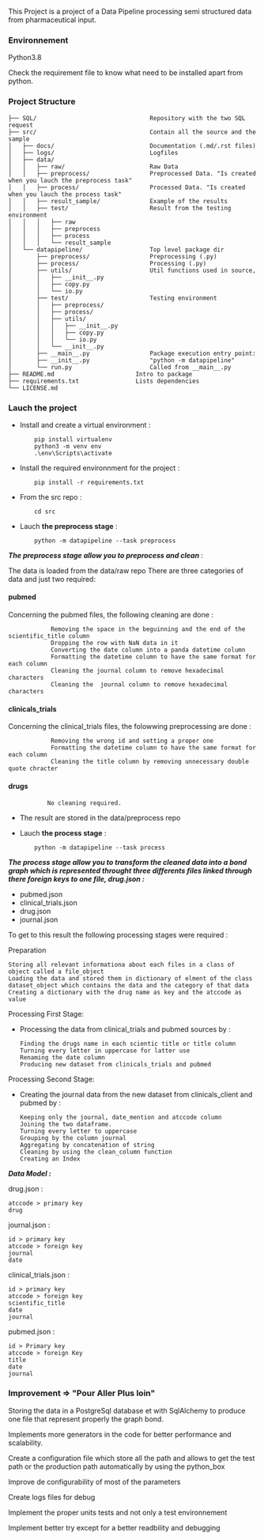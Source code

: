 This Project is a project of a Data Pipeline processing semi structured data from pharmaceutical input.


### Environnement ###
Python3.8

Check the requirement file to know what need to be installed apart from python.


### Project Structure 
```
├── SQL/                                Repository with the two SQL request
├── src/                                Contain all the source and the sample
│	├── docs/                           Documentation (.md/.rst files)
│	├── logs/                           Logfiles
│	├── data/
│	│   ├── raw/                        Raw Data
│	│   ├── preprocess/                 Preprocessed Data. "Is created when you lauch the preprocess task"
│	│   ├── process/                    Processed Data. "Is created when you lauch the process task"
│	│   ├── result_sample/              Example of the results
│	│   ├── test/                       Result from the testing environment
│	│   │   ├── raw                     
│	│   │   ├── preprocess
│	│   │   ├── process
│	│   │   └── result_sample
│	└── datapipeline/                   Top level package dir
│	    ├── preprocess/                 Preprocessing (.py)
│	    ├── process/                    Processing (.py)
│	    ├── utils/                      Util functions used in source,
│	    │   ├── __init__.py              
│	    │   ├── copy.py
│	    │   └── io.py
│	    ├── test/                       Testing environment
│	    │   ├── preprocess/
│	    │   ├── process/
│	    │   ├── utils/
│	    │   │   ├── __init__.py
│	    │   │   ├── copy.py
│	    │   │   └── io.py
│	    │   └── __init__.py
│	    ├── __main__.py                 Package execution entry point:
│	    ├── __init__.py                 "python -m datapipeline"
│       └── run.py                      Called from __main__.py
├── README.md                       Intro to package
├── requirements.txt                Lists dependencies
└── LICENSE.md
```


### Lauch the project #


-	Install and create a virtual environment :

			pip install virtualenv
			python3 -m venv env
			.\env\Scripts\activate

-	Install the required environnment for the project :
	
			pip install -r requirements.txt

	

-	From the src repo :

			cd src


-	Lauch **the preprocess stage** :
		
			python -m datapipeline --task preprocess



***The preprocess stage allow you to preprocess and clean*** :

The data is loaded from the data/raw repo
There are three categories of data and just two required:

#### pubmed 
Concerning the pubmed files, the following cleaning are done   :

	            Removing the space in the beguinning and the end of the scientific_title column
	            Dropping the row with NaN data in it
	            Converting the date column into a panda datetime column
	            Formatting the datetime column to have the same format for each column
	            Cleaning the journal column to remove hexadecimal characters
	            Cleaning the  journal column to remove hexadecimal characters 

#### clinicals_trials
Concerning the clinical_trials files, the folowwing preprocessing are done :

	            Removing the wrong id and setting a proper one
	            Formatting the datetime column to have the same format for each column
	            Cleaning the title column by removing unnecessary double quote chracter

#### drugs

	           No cleaning required. 

 		

 -	The result are stored in the data/preprocess repo


-	Lauch **the process stage** :

			python -m datapipeline --task process


***The process stage allow you to transform the cleaned data into a bond graph which is represented throught three differents files linked through there foreign keys to one file, drug.json :***

* pubmed.json
* clinical_trials.json
* drug.json
* journal.json

To get to this result the following processing stages were required :

Preparation

	Storing all relevant informationa about each files in a class of object called a file_object
	Loading the data and stored them in dictionary of elment of the class dataset_object which contains the data and the category of that data
	Creating a dictionary with the drug name as key and the atccode as value

Processing First Stage: 

-	Processing the data from clinical_trials and pubmed sources by :

		Finding the drugs name in each scientic title or title column
		Turning every letter in uppercase for latter use
		Renaming the date column
		Producing new dataset from clinicals_trials and pubmed

Processing Second Stage: 

-	Creating the journal data from the new dataset from clinicals_client and pubmed by :

        Keeping only the journal, date_mention and atccode column
        Joining the two dataframe.
        Turning every letter to uppercase
        Grouping by the column journal
        Aggregating by concatenation of string 
        Cleaning by using the clean_column function
        Creating an Index


***Data Model :*** 


drug.json :
	
	atccode > primary key
	drug


journal.json :

	id > primary key
	atccode > foreign key
	journal
	date


clinical_trials.json : 
	
	id > primary key
	atccode > foreign key
	scientific_title
	date
	journal

pubmed.json :
	
	id > Primary key 
	atccode > foreign Key
	title
	date
	journal

### Improvement => "Pour Aller Plus loin" ###

Storing the data in a PostgreSql database et with SqlAlchemy to produce one file that represent properly the graph bond.

Implements more generators in the code for better performance and scalability.

Create a configuration file which store all the path and allows to get the test path or the production path automatically by using the python_box

Improve de configurability of most of the parameters

Create logs files for debug

Implement the proper units tests and not only a test environnement

Implement better try except for a better readbility and debugging

